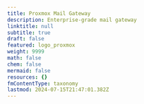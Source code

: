 ```yaml
---
title: Proxmox Mail Gateway
description: Enterprise-grade mail gateway
linktitle: null
subtitle: true
draft: false
featured: logo_proxmox
weight: 9999
math: false
chem: false
mermaid: false
resources: {}
fmContentType: taxonomy
lastmod: 2024-07-15T21:47:01.382Z
---
```

